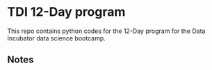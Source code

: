 # TDI 12-Day program
This repo contains python codes for the 12-Day program for the Data Incubator data science bootcamp.

## Notes

